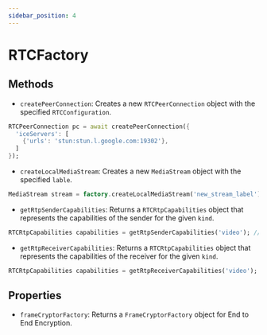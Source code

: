 ```yaml
---
sidebar_position: 4
---
```


# RTCFactory

## Methods

- `createPeerConnection`: Creates a new `RTCPeerConnection` object with the specified `RTCConfiguration`.

```dart
RTCPeerConnection pc = await createPeerConnection({
  'iceServers': [
    {'urls': 'stun:stun.l.google.com:19302'},
  ]
});
```
  
- `createLocalMediaStream`: Creates a new `MediaStream` object with the specified `lable`.

```dart
MediaStream stream = factory.createLocalMediaStream('new_stream_label');
```

- `getRtpSenderCapabilities`: Returns a `RTCRtpCapabilities` object that represents the capabilities of the sender for the given `kind`.

```dart
RTCRtpCapabilities capabilities = getRtpSenderCapabilities('video'); // or 'audio'
```

- `getRtpReceiverCapabilities`: Returns a `RTCRtpCapabilities` object that represents the capabilities of the receiver for the given `kind`.

```dart
RTCRtpCapabilities capabilities = getRtpReceiverCapabilities('video'); // or 'audio'
```

## Properties

- `frameCryptorFactory`: Returns a `FrameCryptorFactory` object for End to End Encryption.

